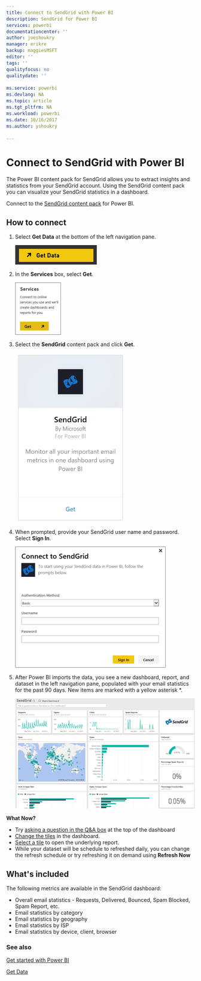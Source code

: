 ```yaml
---
title: Connect to SendGrid with Power BI
description: SendGrid for Power BI
services: powerbi
documentationcenter: ''
author: joeshoukry
manager: erikre
backup: maggiesMSFT
editor: ''
tags: ''
qualityfocus: no
qualitydate: ''

ms.service: powerbi
ms.devlang: NA
ms.topic: article
ms.tgt_pltfrm: NA
ms.workload: powerbi
ms.date: 10/16/2017
ms.author: yshoukry

---
```

# Connect to SendGrid with Power BI
The Power BI content pack for SendGrid allows you to extract insights and statistics from your SendGrid account. Using the SendGrid content pack you can visualize your SendGrid statistics in a dashboard.

Connect to the [SendGrid content pack](https://app.powerbi.com/getdata/services/sendgrid) for Power BI.

## How to connect
1. Select **Get Data** at the bottom of the left navigation pane.
   
   ![](media/powerbi-content-pack-sendgrid/PBI_GetData.png) 
2. In the **Services** box, select **Get**.
   
   ![](media/powerbi-content-pack-sendgrid/PBI_GetServices.png) 
3. Select the **SendGrid** content pack and click **Get**.
   
   ![](media/powerbi-content-pack-sendgrid/sendgrid.png) 
4. When prompted, provide your SendGrid user name and password. Select **Sign In**.
   
   ![](media/powerbi-content-pack-sendgrid/PBI_SendGridSignIn.png)
5. After Power BI imports the data, you see a new dashboard, report, and dataset in the left navigation pane, populated with your email statistics for the past 90 days. New items are marked with a yellow asterisk \*.
   
   ![](media/powerbi-content-pack-sendgrid/PBI_SendGridDash.png)

**What Now?**

* Try [asking a question in the Q&A box](powerbi-service-q-and-a.md) at the top of the dashboard
* [Change the tiles](powerbi-service-edit-a-tile-in-a-dashboard.md) in the dashboard.
* [Select a tile](powerbi-service-dashboard-tiles.md) to open the underlying report.
* While your dataset will be schedule to refreshed daily, you can change the refresh schedule or try refreshing it on demand using **Refresh Now**

## What's included
The following metrics are available in the SendGrid dashboard:

* Overall email statistics - Requests, Delivered, Bounced, Spam Blocked, Spam Report, etc.
* Email statistics by category
* Email statistics by geography
* Email statistics by ISP
* Email statistics by device, client, browser

### See also
[Get started with Power BI](powerbi-service-get-started.md)

[Get Data](service-get-data.md)

